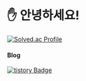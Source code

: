 # ✋ 안녕하세요!

[![Solved.ac Profile](http://mazassumnida.wtf/api/v2/generate_badge?boj=wogks99)](https://solved.ac/wogks99/)

#### Blog

[![tistory Badge](https://img.shields.io/badge/tistory-000000?style=for-the-badge&logo=tistory&logoColor=white)](https://jja2han.tistory.com/)
